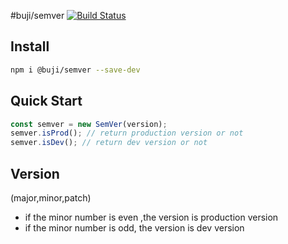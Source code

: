 #buji/semver
[![Build Status](https://travis-ci.com/ah-yu/semver.svg?token=6VsD32U8ZGNpu2Nd2bZq&branch=master)](https://travis-ci.com/ah-yu/semver)

## Install

```bash
npm i @buji/semver --save-dev
```

## Quick Start

```js
const semver = new SemVer(version);
semver.isProd(); // return production version or not
semver.isDev(); // return dev version or not
```

## Version

(major,minor,patch)

- if the minor number is even ,the version is production version
- if the minor number is odd, the version is dev version

